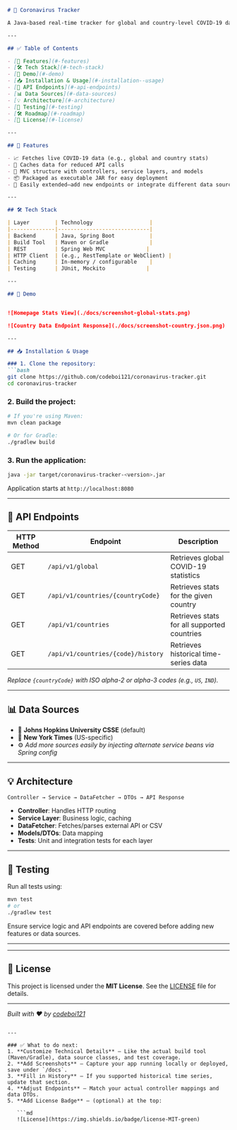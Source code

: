````markdown
# 🦠 Coronavirus Tracker

A Java-based real-time tracker for global and country-level COVID-19 data, powered by Spring Boot and REST APIs.

---

## ✅ Table of Contents

- [🔧 Features](#-features)  
- [🛠 Tech Stack](#-tech-stack)  
- [🚀 Demo](#-demo)  
- [📥 Installation & Usage](#-installation--usage)  
- [🔗 API Endpoints](#-api-endpoints)  
- [📊 Data Sources](#-data-sources)  
- [💡 Architecture](#-architecture)  
- [🧪 Testing](#-testing)  
- [🛠 Roadmap](#-roadmap)  
- [📄 License](#-license)

---

## 🔧 Features

- 📈 Fetches live COVID-19 data (e.g., global and country stats)
- 💾 Caches data for reduced API calls
- 🧩 MVC structure with controllers, service layers, and models
- 📦 Packaged as executable JAR for easy deployment
- 🔧 Easily extended—add new endpoints or integrate different data sources

---

## 🛠 Tech Stack

| Layer        | Technology                  |
|--------------|-----------------------------|
| Backend      | Java, Spring Boot           |
| Build Tool   | Maven or Gradle             |
| REST         | Spring Web MVC             |
| HTTP Client  | (e.g., RestTemplate or WebClient) |
| Caching      | In-memory / configurable    |
| Testing      | JUnit, Mockito             |

---

## 🚀 Demo


![Homepage Stats View](./docs/screenshot-global-stats.png)

![Country Data Endpoint Response](./docs/screenshot-country.json.png)

---

## 📥 Installation & Usage

### 1. Clone the repository:
```bash
git clone https://github.com/codeboi121/coronavirus-tracker.git
cd coronavirus-tracker
````

### 2. Build the project:

```bash
# If you're using Maven:
mvn clean package

# Or for Gradle:
./gradlew build
```

### 3. Run the application:

```bash
java -jar target/coronavirus-tracker-<version>.jar
```

Application starts at `http://localhost:8080`

---

## 🔗 API Endpoints

| HTTP Method | Endpoint                           | Description                                 |
| ----------- | ---------------------------------- | ------------------------------------------- |
| GET         | `/api/v1/global`                   | Retrieves global COVID-19 statistics        |
| GET         | `/api/v1/countries/{countryCode}`  | Retrieves stats for the given country       |
| GET         | `/api/v1/countries`                | Retrieves stats for all supported countries |
| GET         | `/api/v1/countries/{code}/history` | Retrieves historical time-series data       |

*Replace `{countryCode}` with ISO alpha-2 or alpha-3 codes (e.g., `US`, `IND`).*

---

## 📊 Data Sources

* 🧭 **Johns Hopkins University CSSE** (default)
* 📰 **New York Times** (US-specific)
* ⚙️ *Add more sources easily by injecting alternate service beans via Spring config*

---

## 💡 Architecture

```
Controller → Service → DataFetcher → DTOs → API Response
```

* **Controller**: Handles HTTP routing
* **Service Layer**: Business logic, caching
* **DataFetcher**: Fetches/parses external API or CSV
* **Models/DTOs**: Data mapping
* **Tests**: Unit and integration tests for each layer

---

## 🧪 Testing

Run all tests using:

```bash
mvn test
# or
./gradlew test
```

Ensure service logic and API endpoints are covered before adding new features or data sources.

---

---

## 📄 License

This project is licensed under the **MIT License**. See the [LICENSE](./LICENSE) file for details.

---

*Built with ❤️ by [codeboi121](https://github.com/codeboi121)*

````

---

### ✅ What to do next:
1. **Customize Technical Details** – Like the actual build tool (Maven/Gradle), data source classes, and test coverage.
2. **Add Screenshots** – Capture your app running locally or deployed, save under `/docs`.
3. **Fill in History** – If you supported historical time series, update that section.
4. **Adjust Endpoints** – Match your actual controller mappings and data DTOs.
5. **Add License Badge** – (optional) at the top:

   ```md
   ![License](https://img.shields.io/badge/license-MIT-green)
````

